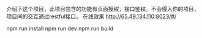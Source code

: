 介绍下这个项目，此项目包含的功能有页面授权，接口鉴权。不会侵入你的项目，项目间的交互通过restful接口。
在线效果
http://65.49.134.110:8023/#/

npm run install
npm run dev
npm run build
